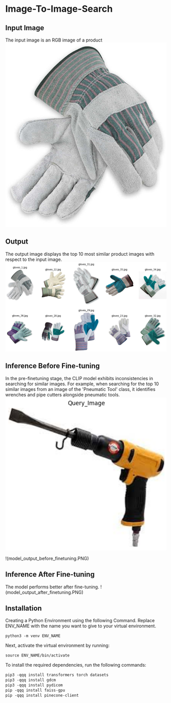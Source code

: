 # Image-To-Image-Search

## Input Image
The input image is an RGB image of a product
![Input Image](input.jpg)

## Output
The output image displays the top 10 most similar product images with respect to the input image.
![Output Image](output.png)

## Inference Before Fine-tuning
In the pre-finetuning stage, the CLIP model exhibits inconsistencies in searching for similar images. For example, when searching for the top 10 similar images from an image of the 'Pneumatic Tool' class, it identifies wrenches and pipe cutters alongside pneumatic tools.
![Query Image](query_before_finetuning.jpg) 

!(model_output_before_finetuning.PNG)

## Inference After Fine-tuning
The model performs better after fine-tuning.
!(model_output_after_finetuning.PNG)

## Installation

Creating a Python Environment using the following Command. Replace ENV_NAME with the name you want to give to your virtual environment.

```
python3 -m venv ENV_NAME
```


Next, activate the virtual environment by running:

```
source ENV_NAME/bin/activate
```

To install the required dependencies, run the following commands:

```
pip3 -qqq install transformers torch datasets
pip3 -qqq install gdcm
pip3 -qqq install pydicom
pip -qqq install faiss-gpu
pip -qqq install pinecone-client
```

